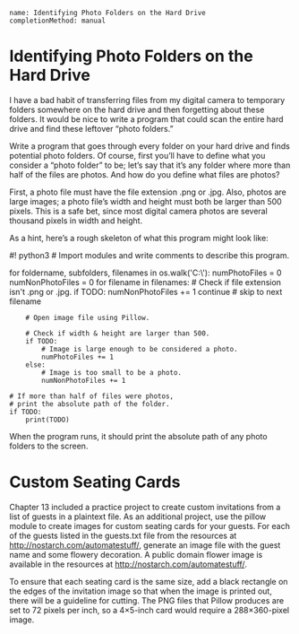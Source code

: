 ```ngMeta
name: Identifying Photo Folders on the Hard Drive
completionMethod: manual
```
# Identifying Photo Folders on the Hard Drive
I have a bad habit of transferring files from my digital camera to temporary folders somewhere on the hard drive and then forgetting about these folders. It would be nice to write a program that could scan the entire hard drive and find these leftover “photo folders.”

Write a program that goes through every folder on your hard drive and finds potential photo folders. Of course, first you’ll have to define what you consider a “photo folder” to be; let’s say that it’s any folder where more than half of the files are photos. And how do you define what files are photos?

First, a photo file must have the file extension .png or .jpg. Also, photos are large images; a photo file’s width and height must both be larger than 500 pixels. This is a safe bet, since most digital camera photos are several thousand pixels in width and height.

As a hint, here’s a rough skeleton of what this program might look like:


#! python3 #
Import modules and write comments to describe this program.

for foldername, subfolders, filenames in os.walk('C:\\'):
    numPhotoFiles = 0
    numNonPhotoFiles = 0
    for filename in filenames:
        # Check if file extension isn't .png or .jpg.
        if TODO:
            numNonPhotoFiles += 1
            continue    # skip to next filename

        # Open image file using Pillow.

        # Check if width & height are larger than 500.
        if TODO:
            # Image is large enough to be considered a photo.
            numPhotoFiles += 1
        else:
            # Image is too small to be a photo.
            numNonPhotoFiles += 1

    # If more than half of files were photos,
    # print the absolute path of the folder.
    if TODO:
        print(TODO)
When the program runs, it should print the absolute path of any photo folders to the screen.

# Custom Seating Cards
Chapter 13 included a practice project to create custom invitations from a list of guests in a plaintext file. As an additional project, use the pillow module to create images for custom seating cards for your guests. For each of the guests listed in the guests.txt file from the resources at <span><a href="http://nostarch.com/automatestuff/">http://nostarch.com/automatestuff/</a></span>, generate an image file with the guest name and some flowery decoration. A public domain flower image is available in the resources at <span><a href=" http://nostarch.com/automatestuff/"> http://nostarch.com/automatestuff/</a></span>.

To ensure that each seating card is the same size, add a black rectangle on the edges of the invitation image so that when the image is printed out, there will be a guideline for cutting. The PNG files that Pillow produces are set to 72 pixels per inch, so a 4×5-inch card would require a 288×360-pixel image.

